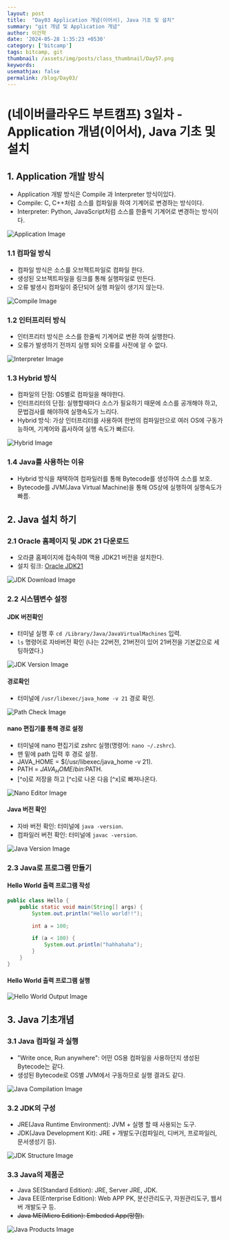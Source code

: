 ```yaml
---
layout: post
title:  "Day03 Application 개념(이어서), Java 기초 및 설치"
summary: "git 개념 및 Application 개념"
author: 이건학
date: '2024-05-28 1:35:23 +0530'
category: ['bitcamp']
tags: bitcamp, git
thumbnail: /assets/img/posts/class_thumbnail/Day57.png
keywords: 
usemathjax: false
permalink: /blog/Day03/
---
```

# (네이버클라우드 부트캠프) 3일차 - Application 개념(이어서), Java 기초 및 설치

## 1. Application 개발 방식
- Application 개발 방식은 Compile 과 Interpreter 방식이있다.
- Compile: C, C++처럼 소스를 컴파일을 하여 기계어로 변경하는 방식이다.
- Interpreter: Python, JavaScript처럼 소스를 한줄씩 기계어로 변경하는 방식이다.

![Application Image](https://blog.kakaocdn.net/dn/JdW1l/btsHEQ9vNwr/Q3ixAEikeF8wFKagHKwqcK/img.png)

### 1.1 컴파일 방식
- 컴파일 방식은 소스를 오브젝트파일로 컴파일 한다.
- 생성된 오브젝트파일을 링크를 통해 실행파일로 만든다.
- 오류 발생시 컴파일이 중단되어 실행 파일이 생기지 않는다.

![Compile Image](https://blog.kakaocdn.net/dn/JP3pE/btsHGxAFyJ3/OttTHhTLYDi19q1sGah1Tk/img.png)

### 1.2 인터프리터 방식
- 인터프리터 방식은 소스를 한줄씩 기계어로 변환 하여 실행한다.
- 오류가 발생하기 전까지 실행 되어 오류를 사전에 알 수 없다.

![Interpreter Image](https://blog.kakaocdn.net/dn/bGI8sb/btsHExh2Viq/VgXaheTAamTOiaDYsopFZ1/img.png)

### 1.3 Hybrid 방식
- 컴파일의 단점: OS별로 컴파일을 해야한다.
- 인터프리터의 단점: 실행할때마다 소스가 필요하기 때문에 소스를 공개해야 하고, 문법검사를 해야하여 실행속도가 느리다.
- Hybrid 방식: 가상 인터프리터를 사용하여 한번의 컴파일만으로 여러 OS에 구동가능하며, 기계어와 흡사하여 실행 속도가 빠르다.

![Hybrid Image](https://blog.kakaocdn.net/dn/3knkc/btsHEP3T6ms/shlDen68PxLbVm3mqitlkk/img.png)

### 1.4 Java를 사용하는 이유
- Hybrid 방식을 채택하여 컴파일러를 통해 Bytecode를 생성하여 소스를 보호.
- Bytecode를 JVM(Java Virtual Machine)을 통해 OS상에 실행하여 실행속도가 빠름.

## 2. Java 설치 하기

### 2.1 Oracle 홈페이지 및 JDK 21 다운로드
- 오라클 홈페이지에 접속하여 맥용 JDK21 버전을 설치한다.
- 설치 링크: [Oracle JDK21](https://www.oracle.com/kr/java/technologies/downloads/#java21)

![JDK Download Image](https://blog.kakaocdn.net/dn/DKzAq/btsHEVppJg8/uHYJOWjMaaKsP9E1D1oRRk/img.png)

### 2.2 시스템변수 설정
#### JDK 버전확인
- 터미널 실행 후 `cd /Library/Java/JavaVirtualMachines` 입력.
- `ls` 명령어로 자바버전 확인 (나는 22버전, 21버전이 있어 21버전을 기본값으로 세팅하였다.)

![JDK Version Image](https://blog.kakaocdn.net/dn/dUMB3d/btsHEEO1zFV/aAIGRwYIDzNrW22qNtPAE0/img.png)

#### 경로확인
- 터미널에 `/usr/libexec/java_home -v 21` 경로 확인.

![Path Check Image](https://blog.kakaocdn.net/dn/CkazT/btsHGf8bdo0/Gc26rpj5FenqD9l16Uc4X0/img.png)

#### nano 편집기를 통해 경로 설정
- 터미널에 nano 편집기로 zshrc 실행(명령어: `nano ~/.zshrc`).
- 맨 밑에 path 입력 후 경로 설정.
- JAVA_HOME = $(/usr/libexec/java_home -v 21).
- PATH = $JAVA_HOME/bin:$PATH.
- [^o]로 저장을 하고 [^c]로 나온 다음 [^x]로 빠져나온다.

![Nano Editor Image](https://blog.kakaocdn.net/dn/bfOPEr/btsHGxOizjm/IRYKLIcnd2JynSBbK5KkgK/img.png)

#### Java 버전 확인
- 자바 버전 확인: 터미널에 `java -version`.
- 컴파일러 버전 확인: 터미널에 `javac -version`.

![Java Version Image](https://blog.kakaocdn.net/dn/lQEJ5/btsHEViJbt8/rwKDmCdAP6W9SpCN2YQlwk/img.png)

### 2.3 Java로 프로그램 만들기
#### Hello World 출력 프로그램 작성
```java
public class Hello {
    public static void main(String[] args) {
        System.out.println("Hello world!!");

        int a = 100;

        if (a < 100) {
            System.out.println("hahhahaha");
        }
    }
}
```

#### Hello World 출력 프로그램 실행
![Hello World Output Image](https://blog.kakaocdn.net/dn/IsD3c/btsHFIJQvjq/uBjKAIyL9TFlBNCEq5ILgK/img.png)

## 3. Java 기초개념

### 3.1 Java 컴파일 과 실행
- "Write once, Run anywhere": 어떤 OS용 컴파일을 사용하던지 생성된 Bytecode는 같다.
- 생성된 Bytecode로 OS별 JVM에서 구동하므로 실행 결과도 같다.

![Java Compilation Image](https://blog.kakaocdn.net/dn/bTvIdq/btsHEQBQhRs/JGwMK6AhdCKGOgku88Fmk1/img.png)

### 3.2 JDK의 구성
- JRE(Java Runtime Environment): JVM + 실행 할 때 사용되는 도구.
- JDK(Java Development Kit): JRE + 개발도구(컴파일러, 디버거, 프로파일러, 문서생성기 등).

![JDK Structure Image](https://blog.kakaocdn.net/dn/W4EB2/btsHF2adVLw/NlkFLhsDCH5nhhQknXeDuK/img.png)

### 3.3 Java의 제품군
- Java SE(Standard Edition): JRE, Server JRE, JDK.
- Java EE(Enterprise Edition): Web APP PK, 분산관리도구, 자원관리도구, 웹서버 개발도구 등.
- ~~Java ME(Micro Edition): Embeded App(망함).~~

![Java Products Image](https://blog.kakaocdn.net/dn/engd7e/btsHFKAVYb8/Wq9wyZKEyvpu8caIEG3bp0/img.png)
